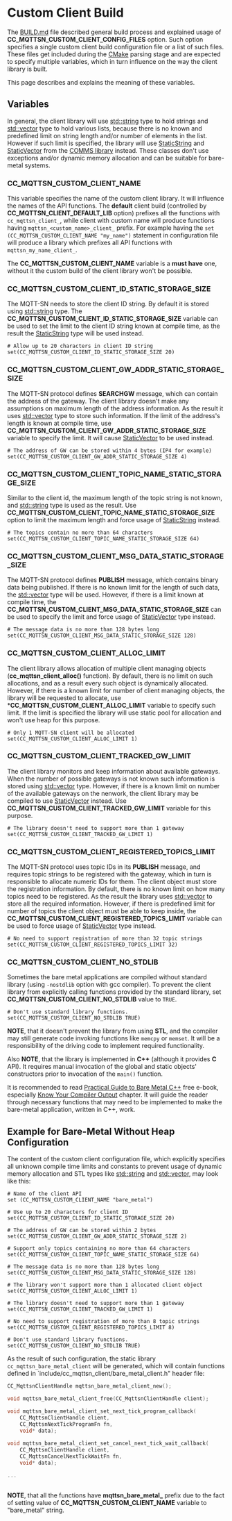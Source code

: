 # Custom Client Build
The [BUILD.md](BUILD.md) file described general build process and explained
usage of **CC_MQTTSN_CUSTOM_CLIENT_CONFIG_FILES** option. Such option specifies 
a single custom client build configuration file or a list of such files. These
files get included during the [CMake](https://cmake.org) parsing stage and 
are expected to specify multiple variables, which in turn influence on the
way the client library is built.

This page describes and explains the meaning of these variables.

## Variables
In general, the client library will use 
[std::string](http://en.cppreference.com/w/cpp/string/basic_string) type to 
hold strings and 
[std::vector](http://en.cppreference.com/w/cpp/container/vector) type to hold
various lists, because there is no known and predefined limit on string length
and/or number of elements in the list. However if such limit is specified, the
library will use [StaticString](https://github.com/commschamp/comms/blob/master/include/comms/util/StaticString.h)
and [StaticVector](https://github.com/commschamp/comms/blob/master/include/comms/util/StaticVector.h)
from the [COMMS library](https://github.com/commschamp/comms)
instead. These classes don't use exceptions and/or dynamic memory allocation
and can be suitable for bare-metal systems.

### CC_MQTTSN_CUSTOM_CLIENT_NAME
This variable specifies the name of the custom client library.
It will influence the names of the API functions. The **default** client build
(controlled by **CC_MQTTSN_CLIENT_DEFAULT_LIB** option) prefixes all the 
functions with `cc_mqttsn_client_`, while client with custom name will produce 
functions having `mqttsn_<custom_name>_client_` prefix. For example having the
`set (CC_MQTTSN_CUSTOM_CLIENT_NAME "my_name")` statement in configuration file
will produce a library which prefixes all API functions with 
`mqttsn_my_name_client_`.

The **CC_MQTTSN_CUSTOM_CLIENT_NAME** variable is a **must have** one, without it
the custom build of the client library won't be possible.

### CC_MQTTSN_CUSTOM_CLIENT_ID_STATIC_STORAGE_SIZE
The MQTT-SN needs to store the client ID string. By default it is stored using
[std::string](http://en.cppreference.com/w/cpp/string/basic_string) type. The
**CC_MQTTSN_CUSTOM_CLIENT_ID_STATIC_STORAGE_SIZE** variable can be used to set
the limit to the client ID string known at compile time, as the result the
[StaticString](https://github.com/commschamp/comms/blob/master/include/comms/util/StaticString.h)
type will be used instead.
```
# Allow up to 20 characters in client ID string
set(CC_MQTTSN_CUSTOM_CLIENT_ID_STATIC_STORAGE_SIZE 20)
```

### CC_MQTTSN_CUSTOM_CLIENT_GW_ADDR_STATIC_STORAGE_SIZE
The MQTT-SN protocol defines **SEARCHGW** message, which can contain the 
address of the gateway. The client library doesn't make any assumptions on 
maximum length of the address information. As the result it uses
[std::vector](http://en.cppreference.com/w/cpp/container/vector) type to
store such information. If the limit of the address's length is known at compile
time, use **CC_MQTTSN_CUSTOM_CLIENT_GW_ADDR_STATIC_STORAGE_SIZE** variable to
specify the limit. It will cause 
[StaticVector](https://github.com/commschamp/comms/blob/master/include/comms/util/StaticVector.h)
to be used instead.
```
# The address of GW can be stored within 4 bytes (IP4 for example)
set(CC_MQTTSN_CUSTOM_CLIENT_GW_ADDR_STATIC_STORAGE_SIZE 4)
```

### CC_MQTTSN_CUSTOM_CLIENT_TOPIC_NAME_STATIC_STORAGE_SIZE
Similar to the client id, the maximum length of the topic string is not known, and
[std::string](http://en.cppreference.com/w/cpp/string/basic_string) type is
used as the result. Use **CC_MQTTSN_CUSTOM_CLIENT_TOPIC_NAME_STATIC_STORAGE_SIZE**
option to limit the maximum length and force usage of 
[StaticString](https://github.com/commschamp/comms/blob/master/include/comms/util/StaticString.h)
instead.
```
# The topics contain no more than 64 characters
set(CC_MQTTSN_CUSTOM_CLIENT_TOPIC_NAME_STATIC_STORAGE_SIZE 64)
```

### CC_MQTTSN_CUSTOM_CLIENT_MSG_DATA_STATIC_STORAGE_SIZE
The MQTT-SN protocol defines **PUBLISH** message, which contains binary data
being published. If there is no known limit for the length of such data, the
[std::vector](http://en.cppreference.com/w/cpp/container/vector) type will be
used. However, if there is a limit known at compile time, the 
**CC_MQTTSN_CUSTOM_CLIENT_MSG_DATA_STATIC_STORAGE_SIZE** can be used to specify the
limit and force usage of 
[StaticVector](https://github.com/commschamp/comms/blob/master/include/comms/util/StaticVector.h) 
type instead.
```
# The message data is no more than 128 bytes long
set(CC_MQTTSN_CUSTOM_CLIENT_MSG_DATA_STATIC_STORAGE_SIZE 128)
```

### CC_MQTTSN_CUSTOM_CLIENT_ALLOC_LIMIT
The client library allows allocation of multiple client managing objects
(**cc_mqttsn_client_alloc()** function). By default, there is no limit on such
allocations, and as a result every such object is dynamically allocated.
However, if there is a known limit for number of client managing objects, the
library will be requested to allocate, use ***CC_MQTTSN_CUSTOM_CLIENT_ALLOC_LIMIT**
variable to specify such limit. If the limit is specified the library will 
use static pool for allocation and won't use heap for this purpose.
```
# Only 1 MQTT-SN client will be allocated
set(CC_MQTTSN_CUSTOM_CLIENT_ALLOC_LIMIT 1)
```

### CC_MQTTSN_CUSTOM_CLIENT_TRACKED_GW_LIMIT
The client library monitors and keep information about available gateways. When
the number of possible gateways is not known such information is stored using
[std::vector](http://en.cppreference.com/w/cpp/container/vector) type. However,
if there is a known limit on number of the available gateways on the nenwork,
the client library may be compiled to use 
[StaticVector](https://github.com/commschamp/comms/blob/master/include/comms/util/StaticVector.h) 
instead. Use **CC_MQTTSN_CUSTOM_CLIENT_TRACKED_GW_LIMIT** variable for this purpose.
```
# The library doesn't need to support more than 1 gateway
set(CC_MQTTSN_CUSTOM_CLIENT_TRACKED_GW_LIMIT 1)
```

### CC_MQTTSN_CUSTOM_CLIENT_REGISTERED_TOPICS_LIMIT
The MQTT-SN protocol uses topic IDs in its **PUBLISH** message, and requires
topic strings to be registered with the gateway, which in turn is responsible
to allocate numeric IDs for them. The client object must store the registration
information. By default, there is no known limit on how many topics need to be
registered. As the result the library uses 
[std::vector](http://en.cppreference.com/w/cpp/container/vector) to store all
the required information. However, if there is predefined limit for number of topics
the client object must be able to keep inside, the **CC_MQTTSN_CUSTOM_CLIENT_REGISTERED_TOPICS_LIMIT**
variable can be used to force usage of
[StaticVector](https://github.com/commschamp/comms/blob/master/include/comms/util/StaticVector.h) 
type instead.
```
# No need to support registration of more than 32 topic strings
set(CC_MQTTSN_CUSTOM_CLIENT_REGISTERED_TOPICS_LIMIT 32)
```

### CC_MQTTSN_CUSTOM_CLIENT_NO_STDLIB
Sometimes the bare metal applications are compiled without standard library
(using `-nostdlib` option with gcc compiler). To prevent the client library from
explicitly calling functions provided by the standard library, 
set **CC_MQTTSN_CUSTOM_CLIENT_NO_STDLIB** value to `TRUE`. 
```
# Don't use standard library functions.
set(CC_MQTTSN_CUSTOM_CLIENT_NO_STDLIB TRUE)
```
**NOTE**, that it doesn't prevent the library from using **STL**, and the compiler
may still generate code invoking functions like `memcpy` or `memset`. It will
be a responsibility of the driving code to implement required functionality.

Also **NOTE**, that the library is implemented in **C++** (although it provides
**C** API). It requires manual invocation of the global and static objects'
constructors prior to invocation of the `main()` function. 

It is recommended to read 
[Practical Guide to Bare Metal C++](https://arobenko.github.io/bare_metal_cpp)
free e-book, especially 
[Know Your Compiler Output](https://arobenko.github.io/bare_metal_cpp/#_know_your_compiler_output)
chapter. It will guide the reader through necessary functions that may need
to be implemented to make the bare-metal application, written in C++, work.

## Example for Bare-Metal Without Heap Configuration 
The content of the custom client configuration file, which explicitly specifies
all unknown compile time limits and constants to prevent usage of dynamic 
memory allocation and STL types like [std::string](http://en.cppreference.com/w/cpp/string/basic_string)
and [std::vector](http://en.cppreference.com/w/cpp/container/vector), may look
like this:
```
# Name of the client API
set (CC_MQTTSN_CUSTOM_CLIENT_NAME "bare_metal")

# Use up to 20 characters for client ID
set(CC_MQTTSN_CUSTOM_CLIENT_ID_STATIC_STORAGE_SIZE 20)

# The address of GW can be stored within 2 bytes
set(CC_MQTTSN_CUSTOM_CLIENT_GW_ADDR_STATIC_STORAGE_SIZE 2)

# Support only topics containing no more than 64 characters
set(CC_MQTTSN_CUSTOM_CLIENT_TOPIC_NAME_STATIC_STORAGE_SIZE 64)

# The message data is no more than 128 bytes long
set(CC_MQTTSN_CUSTOM_CLIENT_MSG_DATA_STATIC_STORAGE_SIZE 128)

# The library won't support more than 1 allocated client object
set(CC_MQTTSN_CUSTOM_CLIENT_ALLOC_LIMIT 1)

# The library doesn't need to support more than 1 gateway
set(CC_MQTTSN_CUSTOM_CLIENT_TRACKED_GW_LIMIT 1)

# No need to support registration of more than 8 topic strings
set(CC_MQTTSN_CUSTOM_CLIENT_REGISTERED_TOPICS_LIMIT 8)

# Don't use standard library functions.
set(CC_MQTTSN_CUSTOM_CLIENT_NO_STDLIB TRUE)
```
As the result of such configuration, the static library `cc_mqttsn_bare_metal_client`
will be generated, which will contain functions defined in 
`include/cc_mqttsn_client/bare_metal_client.h" header file:
```c
CC_MqttsnClientHandle mqttsn_bare_metal_client_new();

void mqttsn_bare_metal_client_free(CC_MqttsnClientHandle client);

void mqttsn_bare_metal_client_set_next_tick_program_callback(
    CC_MqttsnClientHandle client,
    CC_MqttsnNextTickProgramFn fn,
    void* data);
    
void mqttsn_bare_metal_client_set_cancel_next_tick_wait_callback(
    CC_MqttsnClientHandle client,
    CC_MqttsnCancelNextTickWaitFn fn,
    void* data);

...
    
```
**NOTE**, that all the functions have **mqttsn_bare_metal_** prefix due to the
fact of setting value of **CC_MQTTSN_CUSTOM_CLIENT_NAME** variable to "bare_metal" string.
